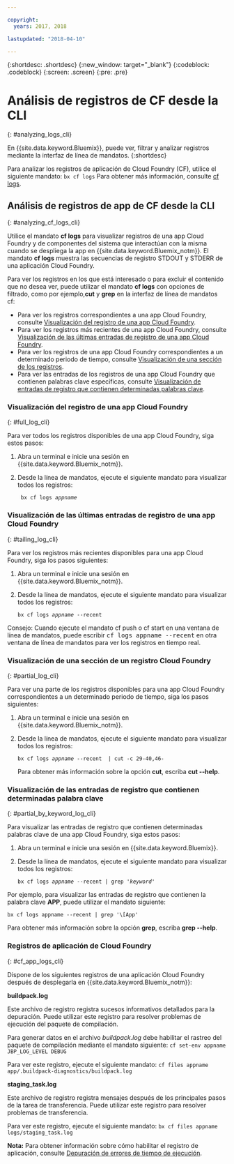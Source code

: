 ```yaml
---

copyright:
  years: 2017, 2018

lastupdated: "2018-04-10"

---
```



{:shortdesc: .shortdesc}
{:new_window: target="_blank"}
{:codeblock: .codeblock}
{:screen: .screen}
{:pre: .pre}


# Análisis de registros de CF desde la CLI
{: #analyzing_logs_cli}

En {{site.data.keyword.Bluemix}}, puede ver, filtrar y analizar registros mediante la interfaz de línea de mandatos. 
{:shortdesc}

Para analizar los registros de aplicación de Cloud Foundry (CF), utilice el siguiente mandato: `bx cf logs` Para obtener más información, consulte [cf logs](/docs/cli/reference/cfcommands/index.html#cf_logs).


## Análisis de registros de app de CF desde la CLI
{: #analyzing_cf_logs_cli}

Utilice el mandato **cf logs** para visualizar registros de una app Cloud Foundry y de componentes del sistema que interactúan con la misma cuando se despliega la app en {{site.data.keyword.Bluemix_notm}}. El mandato **cf logs** muestra las secuencias de registro STDOUT y STDERR de una aplicación Cloud Foundry.

Para ver los registros en los que está interesado o para excluir el contenido que no desea ver, puede utilizar el mandato **cf logs** con opciones de filtrado, como por ejemplo,**cut** y **grep** en la interfaz de línea de mandatos cf:

* Para ver los registros correspondientes a una app Cloud Foundry, consulte [Visualización del registro de una app Cloud Foundry](logging_view_cli.html#full_log_cli).
* Para ver los registros más recientes de una app Cloud Foundry, consulte [Visualización de las últimas entradas de registro de una app Cloud Foundry](logging_view_cli.html#tailing_log_cli).
* Para ver los registros de una app Cloud Foundry correspondientes a un determinado periodo de tiempo, consulte [Visualización de una sección de los registros](logging_view_cli.html#partial_log_cli).
* Para ver las entradas de los registros de una app Cloud Foundry que contienen palabras clave específicas, consulte [Visualización de entradas de registro que contienen determinadas palabras clave](logging_view_cli.html#partial_by_keyword_log_cli).


### Visualización del registro de una app Cloud Foundry
{: #full_log_cli}

Para ver todos los registros disponibles de una app Cloud Foundry, siga estos pasos:

1. Abra un terminal e inicie una sesión en {{site.data.keyword.Bluemix_notm}}.

2. Desde la línea de mandatos, ejecute el siguiente mandato para visualizar todos los registros:

   <pre class="pre screen"><code> bx cf logs <var class="keyword varname">appname</var></code></pre>
   
   
### Visualización de las últimas entradas de registro de una app Cloud Foundry
{: #tailing_log_cli}

Para ver los registros más recientes disponibles para una app Cloud Foundry, siga los pasos siguientes:

1. Abra un terminal e inicie una sesión en {{site.data.keyword.Bluemix_notm}}.

2. Desde la línea de mandatos, ejecute el siguiente mandato para visualizar todos los registros:

     <pre class="pre screen"><code>bx cf logs <var class="keyword varname">appname</var> --recent</code></pre>

<div class="note tip"><span class="tiptitle">Consejo:</span> Cuando ejecute el mandato <span class="keyword cmdname">cf push</span> o <span class="keyword cmdname">cf
start</span> en una ventana de línea de mandatos, puede escribir <samp class="ph codeph">cf
logs appname --recent</samp> en otra ventana de línea de mandatos para ver los
registros en tiempo real. </div>


### Visualización de una sección de un registro Cloud Foundry
{: #partial_log_cli}

Para ver una parte de los registros disponibles para una app Cloud Foundry correspondientes a un determinado periodo de tiempo, siga los pasos siguientes:

1. Abra un terminal e inicie una sesión en {{site.data.keyword.Bluemix_notm}}.

2. Desde la línea de mandatos, ejecute el siguiente mandato para visualizar todos los registros:

    <pre class="pre screen"><code>bx cf logs <var class="keyword varname">appname</var> --recent  | cut -c 29-40,46-</code></pre>
    
    Para obtener más información sobre la opción **cut**, escriba **cut --help**.


### Visualización de las entradas de registro que contienen determinadas palabra clave
{: #partial_by_keyword_log_cli}

Para visualizar las entradas de registro que contienen determinadas palabras clave de una app Cloud Foundry, siga estos pasos:

1. Abra un terminal e inicie una sesión en {{site.data.keyword.Bluemix}}.

2. Desde la línea de mandatos, ejecute el siguiente mandato para visualizar todos los registros:

    <pre class="pre screen"><code>bx cf logs <var class="keyword varname">appname</var> --recent | grep '<var class="keyword varname">keyword</var>'</code></pre>
    

Por ejemplo, para visualizar las entradas de registro que contienen la palabra clave **APP**, puede utilizar el mandato siguiente:

<pre class="pre screen"><code>bx cf logs appname --recent | grep '\[App'</code></pre>

Para obtener más información sobre la opción **grep**, escriba **grep --help**.


### Registros de aplicación de Cloud Foundry
{: #cf_app_logs_cli}

Dispone de los siguientes registros de una aplicación Cloud Foundry después de desplegarla en {{site.data.keyword.Bluemix_notm}}:

**buildpack.log**

Este archivo de registro registra sucesos informativos detallados para la depuración. Puede utilizar este registro para resolver problemas de ejecución del paquete de compilación.

Para generar datos en el archivo *buildpack.log* debe habilitar el rastreo del paquete de compilación mediante el mandato siguiente: `cf set-env appname JBP_LOG_LEVEL DEBUG`
   
Para ver este registro, ejecute el siguiente mandato: `cf files appname app/.buildpack-diagnostics/buildpack.log`


**staging_task.log**

Este archivo de registro registra mensajes después de los principales pasos de la tarea de transferencia. Puede utilizar este registro para resolver problemas de transferencia.

Para ver este registro, ejecute el siguiente mandato: `bx cf files appname logs/staging_task.log`


**Nota:** Para obtener información sobre cómo habilitar el registro de aplicación, consulte [Depuración de errores de tiempo de ejecución](/docs/debug/index.html#debugging-runtime-errors).



